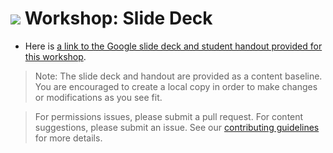 # ![](https://ga-dash.s3.amazonaws.com/production/assets/logo-9f88ae6c9c3871690e33280fcf557f33.png) Workshop: Slide Deck

- Here is [a link to the Google slide deck and student handout provided for this workshop](https://drive.google.com/drive/u/0/folders/0B0TTz0OuJ8siZzZxMlpfS3l4a2c).

> Note: The slide deck and handout are provided as a content baseline. You are encouraged to create a local copy in order to make changes or modifications as you see fit.

> For permissions issues, please submit a pull request. For content suggestions, please submit an issue. See our [contributing guidelines](contributing.md) for more details.
